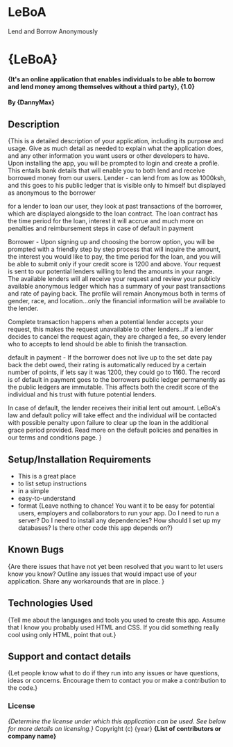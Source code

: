 # LeBoA
Lend and Borrow Anonymously
# {LeBoA}
#### {It's an online application that enables individuals to be able to borrow and lend money among themselves without a third party}, {1.0}
#### By **{DannyMax}**
## Description
{This is a detailed description of your application, including its purpose and usage.  Give as much detail as needed to explain what the application does, and any other information you want users or other developers to have.
Upon installing the app, you will be prompted to login and create a profile. This entails bank details that will enable you to both lend and receive borrowed money from our users.
Lender - can lend from as low as 1000ksh, and this goes to his public ledger that is visible only to himself but displayed as anonymous to the borrower

for a lender to loan our user, they look at past transactions of the borrower, which are displayed alongside to the loan contract. The loan contract has the time period for the loan, interest it will accrue and much more on penalties and reimbursement steps in case of default in payment

Borrower - Upon signing up and choosing the borrow option, you will be prompted with a friendly step by step process that will inquire the amount, the interest you would like to pay, the time period for the loan, and you will be able to submit only if your credit score is 1200 and above. Your request is sent to our potential lenders willing to lend the amounts in your range. The available lenders will all receive your request and review your publicly available anonymous ledger which has a summary of your past transactions and rate of paying back. The profile will remain Anonymous both in terms of gender, race, and location...only the financial information will be available to the lender.

Complete transaction happens when a potential lender accepts your request, this makes the request unavailable to other lenders...If a lender decides to cancel the request again, they are charged a fee, so every lender who to accepts to lend  should be able to finish the transaction.

default in payment - If the borrower does not live up to the set date pay back the debt owed, their rating is automatically reduced by a certain number of points, if lets say it was 1200, they could go to 1160. The record is of default in payment goes to the borrowers public ledger permanently as the public ledgers are immutable. This affects both the credit score of the individual and his trust with future potential lenders.

In case of default, the lender receives their initial lent out amount. LeBoA's law and default policy will take effect and the individual will be contacted with possible penalty upon failure to clear up the loan in the additional grace period provided. Read more on the default policies and penalties in our terms and conditions page.
}
## Setup/Installation Requirements
* This is a great place
* to list setup instructions
* in a simple
* easy-to-understand
* format
{Leave nothing to chance! You want it to be easy for potential users, employers and collaborators to run your app. Do I need to run a server? Do I need to install any dependencies? How should I set up my databases? Is there other code this app depends on?}
## Known Bugs
{Are there issues that have not yet been resolved that you want to let users know you know? Outline any issues that would impact use of your application. Share any workarounds that are in place. }
## Technologies Used
{Tell me about the languages and tools you used to create this app. Assume that I know you probably used HTML and CSS. If you did something really cool using only HTML, point that out.}
## Support and contact details
{Let people know what to do if they run into any issues or have questions, ideas or concerns.  Encourage them to contact you or make a contribution to the code.}
### License
*{Determine the license under which this application can be used.  See below for more details on licensing.}*
Copyright (c) {year} **{List of contributors or company name}**
